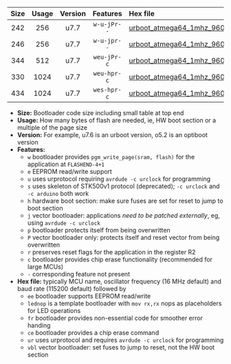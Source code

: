 |Size|Usage|Version|Features|Hex file|
|:-:|:-:|:-:|:-:|:--|
|242|256|u7.7|`w-u-jPr--`|[urboot_atmega64_1mhz_9600bps_lednop_ur_vbl.hex](https://raw.githubusercontent.com/stefanrueger/urboot.hex/main/mcus/atmega64/fcpu_1mhz/9600_bps/urboot_atmega64_1mhz_9600bps_lednop_ur_vbl.hex)|
|246|256|u7.7|`w-u-jpr--`|[urboot_atmega64_1mhz_9600bps_lednop_fr_ur_vbl.hex](https://raw.githubusercontent.com/stefanrueger/urboot.hex/main/mcus/atmega64/fcpu_1mhz/9600_bps/urboot_atmega64_1mhz_9600bps_lednop_fr_ur_vbl.hex)|
|344|512|u7.7|`weu-jPr-c`|[urboot_atmega64_1mhz_9600bps_ee_lednop_fr_ce_ur_vbl.hex](https://raw.githubusercontent.com/stefanrueger/urboot.hex/main/mcus/atmega64/fcpu_1mhz/9600_bps/urboot_atmega64_1mhz_9600bps_ee_lednop_fr_ce_ur_vbl.hex)|
|330|1024|u7.7|`weu-hpr-c`|[urboot_atmega64_1mhz_9600bps_ee_lednop_fr_ce_ur.hex](https://raw.githubusercontent.com/stefanrueger/urboot.hex/main/mcus/atmega64/fcpu_1mhz/9600_bps/urboot_atmega64_1mhz_9600bps_ee_lednop_fr_ce_ur.hex)|
|434|1024|u7.7|`wes-hpr-c`|[urboot_atmega64_1mhz_9600bps_ee_lednop_fr_ce.hex](https://raw.githubusercontent.com/stefanrueger/urboot.hex/main/mcus/atmega64/fcpu_1mhz/9600_bps/urboot_atmega64_1mhz_9600bps_ee_lednop_fr_ce.hex)|

- **Size:** Bootloader code size including small table at top end
- **Usage:** How many bytes of flash are needed, ie, HW boot section or a multiple of the page size
- **Version:** For example, u7.6 is an urboot version, o5.2 is an optiboot version
- **Features:**
  + `w` bootloader provides `pgm_write_page(sram, flash)` for the application at `FLASHEND-4+1`
  + `e` EEPROM read/write support
  + `u` uses urprotocol requiring `avrdude -c urclock` for programming
  + `s` uses skeleton of STK500v1 protocol (deprecated); `-c urclock` and `-c arduino` both work
  + `h` hardware boot section: make sure fuses are set for reset to jump to boot section
  + `j` vector bootloader: applications *need to be patched externally*, eg, using `avrdude -c urclock`
  + `p` bootloader protects itself from being overwritten
  + `P` vector bootloader only: protects itself and reset vector from being overwritten
  + `r` preserves reset flags for the application in the register R2
  + `c` bootloader provides chip erase functionality (recommended for large MCUs)
  + `-` corresponding feature not present
- **Hex file:** typically MCU name, oscillator frequency (16 MHz default) and baud rate (115200 default) followed by
  + `ee` bootloader supports EEPROM read/write
  + `lednop` is a template bootloader with `mov rx,rx` nops as placeholders for LED operations
  + `fr` bootloader provides non-essential code for smoother error handing
  + `ce` bootloader provides a chip erase command
  + `ur` uses urprotocol and requires `avrdude -c urclock` for programming
  + `vbl` vector bootloader: set fuses to jump to reset, not the HW boot section
